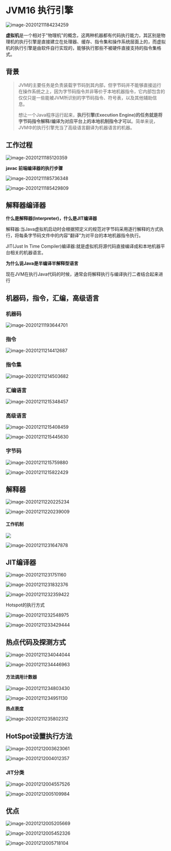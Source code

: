 # JVM16 执行引擎

![image-20201211184234259](C:\Users\Auraros\AppData\Roaming\Typora\typora-user-images\image-20201211184234259.png)

**虚拟机**是一个相对于"物理机"的概念，这两种机器都有代码执行能力，其区别是物理机的执行引擎是直接建立在处理器、缓存、指令集和操作系统层面上的，而虚拟机的执行引擎是由软件自行实现的，能够执行那些不被硬件直接支持的指令集格式。

## 背景

> JVM的主要任务是负责装载字节码到其内部，但字节码并不能够直接运行在操作系统之上，因为字节码指令并非等价于本地机器指令，它内部包含的仅仅只是一些能被JVM所识别的字节码指令、符号表，以及其他辅助信息。
>
> 想让一个Java程序运行起来，**执行引擎(Execution Engine)的任务就是将字节码指令解释/编译为对应平台上的本地机制指令才可以**。简单来说，JVM中的执行引擎充当了高级语言翻译为机器语言的机器。



## 工作过程

![image-20201211185120359](C:\Users\Auraros\AppData\Roaming\Typora\typora-user-images\image-20201211185120359.png)



**javac 前端编译器的执行步骤**

![image-20201211185736348](C:\Users\Auraros\AppData\Roaming\Typora\typora-user-images\image-20201211185736348.png)



![image-20201211185429809](C:\Users\Auraros\AppData\Roaming\Typora\typora-user-images\image-20201211185429809.png)



## 解释器编译器

**什么是解释器(Interpreter)，什么是JIT编译器**

解释器:当Java虚拟机启动时会根据预定义的规范对字节码采用逐行解释的方式执行，将每条字节码文件中的内容"翻译"为对平台的本地机器指令执行。

JIT(Just In Time Compiler)编译器:就是虚拟机将源代码直接编译成和本地机器平台相关的机器语言。



**为什么说Java是半编译半解释型语言**

现在JVM在执行Java代码的时候，通常会将解释执行与编译执行二者结合起来进行



## 机器码，指令，汇编，高级语言

### 机器码

![image-20201211193644701](C:\Users\Auraros\AppData\Roaming\Typora\typora-user-images\image-20201211193644701.png)

### 指令

![image-20201211214412687](C:\Users\Auraros\AppData\Roaming\Typora\typora-user-images\image-20201211214412687.png)

### 指令集

![image-20201211214503682](C:\Users\Auraros\AppData\Roaming\Typora\typora-user-images\image-20201211214503682.png)

### 汇编语言

![image-20201211215348457](C:\Users\Auraros\AppData\Roaming\Typora\typora-user-images\image-20201211215348457.png)



### 高级语言

![image-20201211215408459](C:\Users\Auraros\AppData\Roaming\Typora\typora-user-images\image-20201211215408459.png)



![image-20201211215445630](C:\Users\Auraros\AppData\Roaming\Typora\typora-user-images\image-20201211215445630.png)



### 字节码

![image-20201211215759880](C:\Users\Auraros\AppData\Roaming\Typora\typora-user-images\image-20201211215759880.png)

![image-20201211215822429](C:\Users\Auraros\AppData\Roaming\Typora\typora-user-images\image-20201211215822429.png)



## 解释器

![image-20201211220225234](C:\Users\Auraros\AppData\Roaming\Typora\typora-user-images\image-20201211220225234.png)

![image-20201211220239009](C:\Users\Auraros\AppData\Roaming\Typora\typora-user-images\image-20201211220239009.png)

#### 工作机制

![](C:\Users\Auraros\AppData\Roaming\Typora\typora-user-images\image-20201211224438659.png)



![image-20201211231647878](C:\Users\Auraros\AppData\Roaming\Typora\typora-user-images\image-20201211231647878.png)



## JIT编译器

![image-20201211231751160](C:\Users\Auraros\AppData\Roaming\Typora\typora-user-images\image-20201211231751160.png)

![image-20201211231832376](C:\Users\Auraros\AppData\Roaming\Typora\typora-user-images\image-20201211231832376.png)



![image-20201211232359422](C:\Users\Auraros\AppData\Roaming\Typora\typora-user-images\image-20201211232359422.png)



Hotspot的执行方式

![image-20201211232548975](C:\Users\Auraros\AppData\Roaming\Typora\typora-user-images\image-20201211232548975.png)

![image-20201211233429444](C:\Users\Auraros\AppData\Roaming\Typora\typora-user-images\image-20201211233429444.png)



## 热点代码及探测方式

![image-20201211234044044](C:\Users\Auraros\AppData\Roaming\Typora\typora-user-images\image-20201211234044044.png)

![image-20201211234446963](C:\Users\Auraros\AppData\Roaming\Typora\typora-user-images\image-20201211234446963.png)

#### 方法调用计数器

![image-20201211234803430](C:\Users\Auraros\AppData\Roaming\Typora\typora-user-images\image-20201211234803430.png)

![image-20201211234951130](C:\Users\Auraros\AppData\Roaming\Typora\typora-user-images\image-20201211234951130.png)

**热点衰度**

![image-20201211235802312](C:\Users\Auraros\AppData\Roaming\Typora\typora-user-images\image-20201211235802312.png)



## HotSpot设置执行方法

![image-20201212003623061](C:\Users\Auraros\AppData\Roaming\Typora\typora-user-images\image-20201212003623061.png)

![image-20201212004012357](C:\Users\Auraros\AppData\Roaming\Typora\typora-user-images\image-20201212004012357.png)



### JIT分类

![image-20201212004557526](C:\Users\Auraros\AppData\Roaming\Typora\typora-user-images\image-20201212004557526.png)

![image-20201212005109984](C:\Users\Auraros\AppData\Roaming\Typora\typora-user-images\image-20201212005109984.png)



## 优点

![image-20201212005205669](C:\Users\Auraros\AppData\Roaming\Typora\typora-user-images\image-20201212005205669.png)



![image-20201212005452326](C:\Users\Auraros\AppData\Roaming\Typora\typora-user-images\image-20201212005452326.png)

![image-20201212005718104](C:\Users\Auraros\AppData\Roaming\Typora\typora-user-images\image-20201212005718104.png)